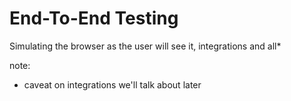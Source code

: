 # End-To-End Testing
Simulating the browser as the user will see it, integrations and all*

note:
  - caveat on integrations we'll talk about later